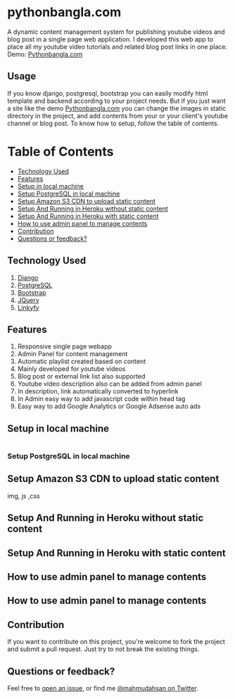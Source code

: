 # pythonbangla.com
A dynamic content management system for publishing youtube videos and blog post in a single page web application.
I developed this web app to place all my youtube video tutorials and related blog post links in one place. 
Demo: [Pythonbangla.com](http://pythonbangla.com)

## Usage
If you know django, postgresql, bootstrap you can easily modify html template and backend according to your project needs. But if you just want a site like the demo [Pythonbangla.com](http://pythonbangla.com) you can change the images in static directory in the project, and add contents from your or your client's youtube channel or blog post. To know how to setup, follow the table of contents.

# Table of Contents

- [Technology Used](#Technology-Used)
- [Features](#Features)
- [Setup in local machine](#Setup-in-local-machine)
- [Setup PostgreSQL in local machine](#Setup-PostgreSQL-in-local-machine)
- [Setup Amazon S3 CDN to upload static content](#Setup-Amazon-S3-CDN-to-upload-static-content)
- [Setup And Running in Heroku without static content](#Setup-And-Running-in-Heroku-without-static-content)
- [Setup And Running in Heroku with static content](#Setup-And-Running-in-Heroku-with-static-content)
- [How to use admin panel to manage contents](#how-to-use-admin-panel-to-manage-contents)
- [Contribution](#Contribution)
- [Questions or feedback?](#Questions-or-feedback?)

## Technology Used
1. [Django](https://www.djangoproject.com/)
2. [PostgreSQL](https://www.postgresql.org)
3. [Bootstrap](https://getbootstrap.com/)
4. [JQuery](https://jquery.com/)
5. [Linkyfy](https://github.com/cowboy/javascript-linkify)

## Features
1. Responsive single page webapp
2. Admin Panel for content management
3. Automatic playlist created based on content
4. Mainly developed for youtube videos
5. Blog post or external link list also supported
6. Youtube video description also can be added from admin panel
7. In description, link automatically converted to hyperlink
8. In Admin easy way to add javascript code within head tag
9. Easy way to add Google Analytics or Google Adsense auto ads

## Setup in local machine

```shell

```

### Setup PostgreSQL in local machine

## Setup Amazon S3 CDN to upload static content 
img, js ,css

## Setup And Running in Heroku without static content 

## Setup And Running in Heroku with static content

## How to use admin panel to manage contents

## How to use admin panel to manage contents

## Contribution
If you want to contribute on this project, you're welcome to fork the project and submit a pull request. Just try to not break the existing things.

## Questions or feedback?

Feel free to [open an issue](https://github.com/mahmudahsan/pythonbangla.com/issues/new), or find me [@mahmudahsan on Twitter](https://twitter.com/mahmudahsan).
